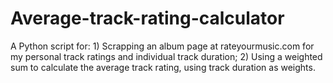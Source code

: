 # Average-track-rating-calculator
A Python script for: 1) Scrapping an album page at rateyourmusic.com for my personal track ratings and individual track duration; 2) Using a weighted sum to calculate the average track rating, using track duration as weights.
